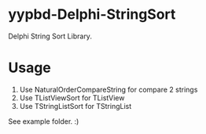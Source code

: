# yypbd-Delphi-StringSort

Delphi String Sort Library.

# Usage

1. Use NaturalOrderCompareString for compare 2 strings
2. Use TListViewSort for TListView
3. Use TStringListSort for TStringList

See example folder. :)
